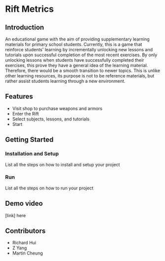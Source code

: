 # Rift Metrics

## Introduction
An educational game with the aim of providing supplementary learning materials for primary school students. Currently, this is a game that reinforce students' learning by incrementally unlocking new lessons and tutorials upon successful completion of the most recent exercises. By only unlocking lessons when students have successfully completed their exercises, this prove they have a general idea of the learning material. Therefore, there would be a smooth transition to newer topics. This is unlike other learning resources, its purpose is not to be reference materials, but rather assist students learning through a new environment.  

## Features
* Visit shop to purchase weapons and armors
* Enter the Rift
* Select subjects, lessons, and tutorials
* Start 

## Getting Started
### Installation and Setup
List all the steps on how to install and setup your project
### Run
List all the steps on how to run your project

## Demo video
[link] here

## Contributors
* Richard Hui
* Z Yang
* Martin Cheung

